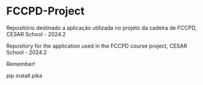 # FCCPD-Project
Repositório destinado a aplicação utilizada no projeto da cadeira de FCCPD, CESAR School - 2024.2

Repository for the application used in the FCCPD course project, CESAR School - 2024.2


Remember!

pip install pika

